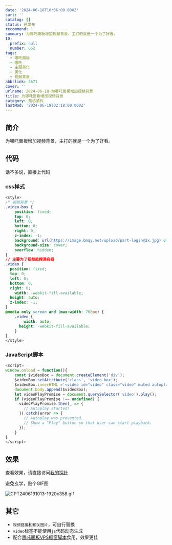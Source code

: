 ```yaml
---
date: '2024-06-18T10:06:00.000Z'
sort: ''
catalog: []
status: 已发布
recommend: ''
summary: 为哪吒面板增加视频背景，主打的就是一个为了好看。
ID:
  prefix: null
  number: 662
tags:
  - 哪吒面板
  - 哪吒
  - 主题美化
  - 美化
  - 视频背景
abbrlink: 2671
cover: ''
urlname: 2024-06-18-为哪吒面板增加视频背景
title: 为哪吒面板增加视频背景
category: 燕坊清作
lastMod: '2024-06-19T02:18:00.000Z'
---
```


## 简介


为哪吒面板增加视频背景，主打的就是一个为了好看。


## 代码


话不多说，直接上代码


### css样式


```css
<style>
/* 视频背景 */
.video-box {
    position: fixed;
    top: 0;
    left: 0;
    bottom: 0;
    right: 0;
    z-index: -1;
    background: url(https://image.bmqy.net/upload/part-login@2x.jpg) 0 0 no-repeat;
    background-size: cover;
    overflow: hidden;
}
// 主要为了视频能撑满容器
.video {
  position: fixed;
  top: 0;
  left: 0;
  bottom: 0;
  right: 0;
	width: -webkit-fill-available;
  height: auto;
  z-index: -1;
}
@media only screen and (max-width: 768px) {
	.video {
		width: auto;
	  height: -webkit-fill-available;
	}
}
</style>
```


### JavaScript脚本


```javascript
<script>
window.onload = function(){
	const $videoBox = document.createElement('div');
	$videoBox.setAttribute('class', 'video-box');
	$videoBox.innerHTML ='<video id="video" class="video" muted autoplay loop src="https://image.bmqy.net/upload/top.mp4"></video>';
	document.body.append($videoBox);
	let videoPlayPromise = document.querySelector('video').play();
	if (videoPlayPromise !== undefined) {
	  videoPlayPromise.then(_ => {
	    // Autoplay started!
	  }).catch(error => {
	    // Autoplay was prevented.
	    // Show a "Play" button so that user can start playback.
	  });
	}
}
</script>
```


## 效果


查看效果，请直接访问[我的探针](https://nezha.887776.xyz/)


避免玄学，贴个GIF图


![CPT2406191013-1920x358.gif](https://image.bmqy.net/upload/CPT2406191013-1920x358.gif)


## 其它

- `视频链接`和`相关图片`，可自行替换
- `video`标签不能使用`js`代码动态生成
- 配合[哪吒面板VPS橱窗脚本](https://www.bmqy.net/2665.html)食用，效果更佳
